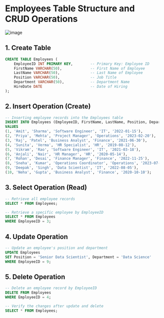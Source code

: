 # Employees Table Structure and CRUD Operations

![image](https://github.com/user-attachments/assets/b6e65594-74a0-47fd-8b99-95f45ad65715)

## 1. Create Table

```sql
CREATE TABLE Employees (
    EmployeeID INT PRIMARY KEY,        -- Primary Key: Employee ID
    FirstName VARCHAR(50),             -- First Name of Employee
    LastName VARCHAR(50),              -- Last Name of Employee
    Position VARCHAR(50),              -- Job Title
    Department VARCHAR(50),            -- Department Name
    HireDate DATE                      -- Date of Hiring
);
```

## 2. Insert Operation (Create)

```sql
-- Inserting employee records into the Employees table
INSERT INTO Employees (EmployeeID, FirstName, LastName, Position, Department, HireDate)
VALUES 
(1, 'Amit', 'Sharma', 'Software Engineer', 'IT', '2022-01-15'),
(2, 'Priya', 'Mehta', 'Project Manager', 'Operations', '2023-02-20'),
(3, 'Raj', 'Patel', 'Business Analyst', 'Finance', '2021-06-30'),
(4, 'Sunita', 'Verma', 'HR Specialist', 'HR', '2019-08-12'),
(5, 'Vikram', 'Rao', 'Software Engineer', 'IT', '2021-03-18'),
(6, 'Anjali', 'Nair', 'HR Manager', 'HR', '2020-05-14'),
(7, 'Rohan', 'Desai', 'Finance Manager', 'Finance', '2022-11-25'),
(8, 'Sneha', 'Kumar', 'Operations Coordinator', 'Operations', '2023-07-02'),
(9, 'Deepak', 'Singh', 'Data Scientist', 'IT', '2022-08-05'),
(10, 'Neha', 'Gupta', 'Business Analyst', 'Finance', '2020-10-10');
```

## 3. Select Operation (Read)

```sql
-- Retrieve all employee records
SELECT * FROM Employees;

-- Retrieve a specific employee by EmployeeID
SELECT * FROM Employees
WHERE EmployeeID = 3;
```

## 4. Update Operation

```sql
-- Update an employee's position and department
UPDATE Employees
SET Position = 'Senior Data Scientist', Department = 'Data Science'
WHERE EmployeeID = 9;
```

## 5. Delete Operation

```sql
-- Delete an employee record by EmployeeID
DELETE FROM Employees
WHERE EmployeeID = 4;

-- Verify the changes after update and delete
SELECT * FROM Employees;
```
